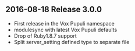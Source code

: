 ## 2016-08-18 Release 3.0.0

  * First release in the Vox Pupuli namespace
  * modulesync with latest Vox Pupuli defaults
  * Drop of Ruby1.8.7 support
  * Split server_setting defined type to separate file

